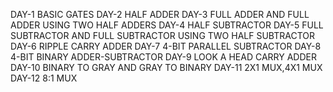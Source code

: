 DAY-1 BASIC GATES
DAY-2 HALF ADDER
DAY-3 FULL ADDER AND FULL ADDER USING TWO HALF ADDERS
DAY-4 HALF SUBTRACTOR
DAY-5 FULL SUBTRACTOR AND FULL SUBTRACTOR USING TWO HALF SUBTRACTOR
DAY-6 RIPPLE CARRY ADDER
DAY-7 4-BIT PARALLEL SUBTRACTOR
DAY-8 4-BIT BINARY ADDER-SUBTRACTOR
DAY-9 LOOK A HEAD CARRY ADDER
DAY-10 BINARY TO GRAY AND GRAY TO BINARY
DAY-11 2X1 MUX,4X1 MUX
DAY-12 8:1 MUX
